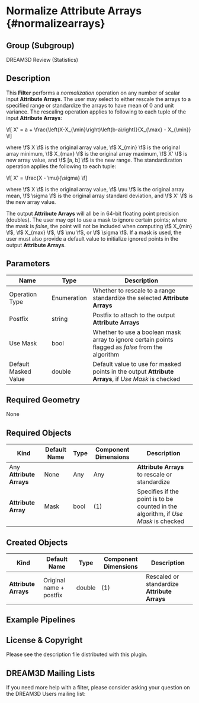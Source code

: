 Normalize Attribute Arrays {#normalizearrays}
=============

## Group (Subgroup) ##

DREAM3D Review (Statistics)

## Description ##

This **Filter** performs a _normalization_ operation on any number of scalar input **Attribute Arrays**.  The user may select to either rescale the arrays to a specified range or standardize the arrays to have mean of 0 and unit variance.  The rescaling operation applies to following to each tuple of the input **Attribute Arrays**:

\f[ X' = a + \frac{\left(X-X_{\min}\right)\left(b-a\right)}{X_{\max} - X_{\min}} \f] 

where \f$ X \f$ is the original array value, \f$ X_{min} \f$ is the original array minimum, \f$ X_{max} \f$ is the original array maximum, \f$ X' \f$ is new array value, and \f$ [a, b] \f$ is the new range.  The standardization operation applies the following to each tuple:

\f[ X' = \frac{X - \mu}{\sigma} \f] 

where \f$ X \f$ is the original array value, \f$ \mu \f$ is the original array mean, \f$ \sigma \f$ is the original array standard deviation, and \f$ X' \f$ is the new array value.

The output **Attribute Arrays** will all be in 64-bit floating point precision (doubles).  The user may opt to use a mask to ignore certain points; where the mask is _false_, the point will not be included when computing \f$ X_{min} \f$, \f$ X_{max} \f$, \f$ \mu \f$, or \f$ \sigma \f$.  If a mask is used, the user must also provide a default value to initialize ignored points in the output **Attribute Arrays**.

## Parameters ##

| Name | Type | Description |
|------|------|-------------|
| Operation Type | Enumeration | Whether to rescale to a range standardize the selected **Attribute Arrays** |
| Postfix | string | Postfix to attach to the output **Attribute Arrays** |
| Use Mask | bool | Whether to use a boolean mask array to ignore certain points flagged as _false_ from the algorithm |
| Default Masked Value | double | Default value to use for masked points in the output **Attribute Arrays**, if _Use Mask_ is checked |

## Required Geometry ###

None

## Required Objects ##

| Kind | Default Name | Type | Component Dimensions | Description |
|------|--------------|------|----------------------|-------------|
| Any **Attribute Arrays** | None | Any | Any | **Attribute Arrays** to rescale or standardize |
| **Attribute Array** | Mask | bool | (1) | Specifies if the point is to be counted in the algorithm, if _Use Mask_ is checked |

## Created Objects ##

| Kind | Default Name | Type | Component Dimensions | Description |
|------|--------------|------|----------------------|-------------|
| **Attribute Arrays** | Original name + postfix | double | (1) | Rescaled or standardize **Attribute Arrays** |

## Example Pipelines ##



## License & Copyright ##

Please see the description file distributed with this plugin.

## DREAM3D Mailing Lists ##

If you need more help with a filter, please consider asking your question on the DREAM3D Users mailing list:
